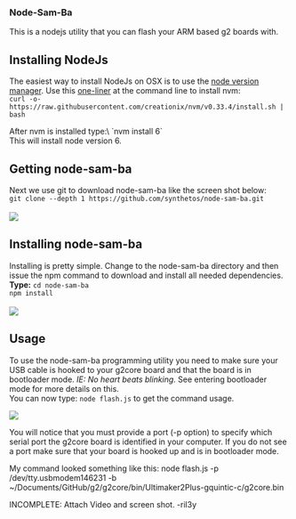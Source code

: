 ### Node-Sam-Ba
This is a nodejs utility that you can flash your ARM based g2 boards with.

## Installing NodeJs
The easiest way to install NodeJs on OSX is to use the [node version manager](https://github.com/creationix/nvm).  Use this [one-liner](https://github.com/creationix/nvm#install-script) at the command line to install nvm:<br>
`curl -o- https://raw.githubusercontent.com/creationix/nvm/v0.33.4/install.sh | bash`
<p>
After nvm is installed type:\
`nvm install 6` <br>
This will install node version 6.

## Getting node-sam-ba
Next we use git to download node-sam-ba like the screen shot below:<br>
`git clone --depth 1 https://github.com/synthetos/node-sam-ba.git`
<br><br>
![](https://c1.staticflickr.com/5/4388/36654186324_b987109e4c_c.jpg)

## Installing node-sam-ba
Installing is pretty simple.  Change to the node-sam-ba directory and then issue the npm command to download and install all needed dependencies.<br>
**Type:**
`cd node-sam-ba`<br>
`npm install`<br><br>
![](https://c1.staticflickr.com/5/4392/36693403503_bb9baab96a_c.jpg)
## Usage
To use the node-sam-ba programming utility you need to make sure your USB cable is hooked to your g2core board and that the board is in bootloader mode. *IE: No heart beats blinking.* See entering bootloader mode for more details on this.<br>
You can now type: `node flash.js` to get the command usage.

![](https://c1.staticflickr.com/5/4499/23511638068_281b120bf1_c.jpg)
<p>
You will notice that you must provide a port (-p option) to specify which serial port the g2core board is identified in your computer.  If you do not see a port make sure that your board is hooked up and is in bootloader mode.

<p>
My command looked something like this: 
node flash.js -p /dev/tty.usbmodem146231 -b ~/Documents/GitHub/g2/g2core/bin/Ultimaker2Plus-gquintic-c/g2core.bin

<p>
INCOMPLETE: Attach Video and screen shot. -ril3y